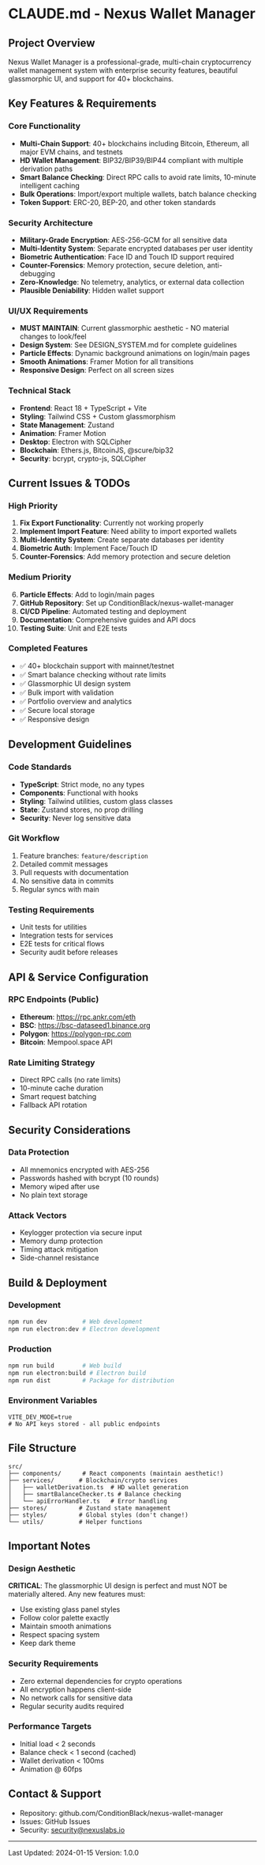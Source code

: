 # CLAUDE.md - Nexus Wallet Manager

## Project Overview
Nexus Wallet Manager is a professional-grade, multi-chain cryptocurrency wallet management system with enterprise security features, beautiful glassmorphic UI, and support for 40+ blockchains.

## Key Features & Requirements

### Core Functionality
- **Multi-Chain Support**: 40+ blockchains including Bitcoin, Ethereum, all major EVM chains, and testnets
- **HD Wallet Management**: BIP32/BIP39/BIP44 compliant with multiple derivation paths
- **Smart Balance Checking**: Direct RPC calls to avoid rate limits, 10-minute intelligent caching
- **Bulk Operations**: Import/export multiple wallets, batch balance checking
- **Token Support**: ERC-20, BEP-20, and other token standards

### Security Architecture
- **Military-Grade Encryption**: AES-256-GCM for all sensitive data
- **Multi-Identity System**: Separate encrypted databases per user identity
- **Biometric Authentication**: Face ID and Touch ID support required
- **Counter-Forensics**: Memory protection, secure deletion, anti-debugging
- **Zero-Knowledge**: No telemetry, analytics, or external data collection
- **Plausible Deniability**: Hidden wallet support

### UI/UX Requirements
- **MUST MAINTAIN**: Current glassmorphic aesthetic - NO material changes to look/feel
- **Design System**: See DESIGN_SYSTEM.md for complete guidelines
- **Particle Effects**: Dynamic background animations on login/main pages
- **Smooth Animations**: Framer Motion for all transitions
- **Responsive Design**: Perfect on all screen sizes

### Technical Stack
- **Frontend**: React 18 + TypeScript + Vite
- **Styling**: Tailwind CSS + Custom glassmorphism
- **State Management**: Zustand
- **Animation**: Framer Motion
- **Desktop**: Electron with SQLCipher
- **Blockchain**: Ethers.js, BitcoinJS, @scure/bip32
- **Security**: bcrypt, crypto-js, SQLCipher

## Current Issues & TODOs

### High Priority
1. **Fix Export Functionality**: Currently not working properly
2. **Implement Import Feature**: Need ability to import exported wallets
3. **Multi-Identity System**: Create separate databases per identity
4. **Biometric Auth**: Implement Face/Touch ID
5. **Counter-Forensics**: Add memory protection and secure deletion

### Medium Priority
6. **Particle Effects**: Add to login/main pages
7. **GitHub Repository**: Set up ConditionBlack/nexus-wallet-manager
8. **CI/CD Pipeline**: Automated testing and deployment
9. **Documentation**: Comprehensive guides and API docs
10. **Testing Suite**: Unit and E2E tests

### Completed Features
- ✅ 40+ blockchain support with mainnet/testnet
- ✅ Smart balance checking without rate limits
- ✅ Glassmorphic UI design system
- ✅ Bulk import with validation
- ✅ Portfolio overview and analytics
- ✅ Secure local storage
- ✅ Responsive design

## Development Guidelines

### Code Standards
- **TypeScript**: Strict mode, no any types
- **Components**: Functional with hooks
- **Styling**: Tailwind utilities, custom glass classes
- **State**: Zustand stores, no prop drilling
- **Security**: Never log sensitive data

### Git Workflow
1. Feature branches: `feature/description`
2. Detailed commit messages
3. Pull requests with documentation
4. No sensitive data in commits
5. Regular syncs with main

### Testing Requirements
- Unit tests for utilities
- Integration tests for services
- E2E tests for critical flows
- Security audit before releases

## API & Service Configuration

### RPC Endpoints (Public)
- **Ethereum**: https://rpc.ankr.com/eth
- **BSC**: https://bsc-dataseed1.binance.org
- **Polygon**: https://polygon-rpc.com
- **Bitcoin**: Mempool.space API

### Rate Limiting Strategy
- Direct RPC calls (no rate limits)
- 10-minute cache duration
- Smart request batching
- Fallback API rotation

## Security Considerations

### Data Protection
- All mnemonics encrypted with AES-256
- Passwords hashed with bcrypt (10 rounds)
- Memory wiped after use
- No plain text storage

### Attack Vectors
- Keylogger protection via secure input
- Memory dump protection
- Timing attack mitigation
- Side-channel resistance

## Build & Deployment

### Development
```bash
npm run dev          # Web development
npm run electron:dev # Electron development
```

### Production
```bash
npm run build        # Web build
npm run electron:build # Electron build
npm run dist         # Package for distribution
```

### Environment Variables
```env
VITE_DEV_MODE=true
# No API keys stored - all public endpoints
```

## File Structure
```
src/
├── components/      # React components (maintain aesthetic!)
├── services/       # Blockchain/crypto services
│   ├── walletDerivation.ts  # HD wallet generation
│   ├── smartBalanceChecker.ts # Balance checking
│   └── apiErrorHandler.ts   # Error handling
├── stores/         # Zustand state management
├── styles/         # Global styles (don't change!)
└── utils/          # Helper functions
```

## Important Notes

### Design Aesthetic
**CRITICAL**: The glassmorphic UI design is perfect and must NOT be materially altered. Any new features must:
- Use existing glass panel styles
- Follow color palette exactly
- Maintain smooth animations
- Respect spacing system
- Keep dark theme

### Security Requirements
- Zero external dependencies for crypto operations
- All encryption happens client-side
- No network calls for sensitive data
- Regular security audits required

### Performance Targets
- Initial load < 2 seconds
- Balance check < 1 second (cached)
- Wallet derivation < 100ms
- Animation @ 60fps

## Contact & Support
- Repository: github.com/ConditionBlack/nexus-wallet-manager
- Issues: GitHub Issues
- Security: security@nexuslabs.io

---

Last Updated: 2024-01-15
Version: 1.0.0